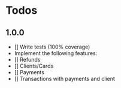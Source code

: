 # Todos

## 1.0.0

* [] Write tests (100% coverage)
* Implement the following features:
* [] Refunds
* [] Clients/Cards
* [] Payments
* [] Transactions with payments and client